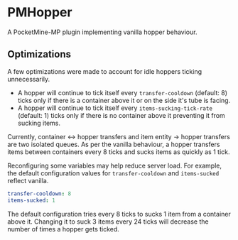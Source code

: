 # PMHopper
A PocketMine-MP plugin implementing vanilla hopper behaviour.

## Optimizations
A few optimizations were made to account for idle hoppers ticking unnecessarily.
- A hopper will continue to tick itself every `transfer-cooldown` (default: 8) ticks only if there is a container above it or on the side it's tube is facing.
- A hopper will continue to tick itself every `items-sucking-tick-rate` (default: 1) ticks only if there is no container above it preventing it from sucking items.

Currently, container <-> hopper transfers and item entity -> hopper transfers are two isolated queues. As per the vanilla behaviour, a hopper transfers items between containers every 8 ticks and sucks items as quickly as 1 tick.

Reconfiguring some variables may help reduce server load. For example, the default configuration values for `transfer-cooldown` and `items-sucked` reflect vanilla.
```yaml
transfer-cooldown: 8
items-sucked: 1
```
The default configuration tries every 8 ticks to sucks 1 item from a container above it. Changing it to suck 3 items every 24 ticks will decrease the number of times a hopper gets ticked.
